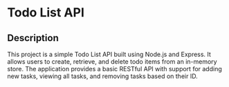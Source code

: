 # Todo List API

## Description
This project is a simple Todo List API built using Node.js and Express. It allows users to create, retrieve, and delete todo items from an in-memory store. 
The application provides a basic RESTful API with support for adding new tasks, viewing all tasks, and removing tasks based on their ID.
